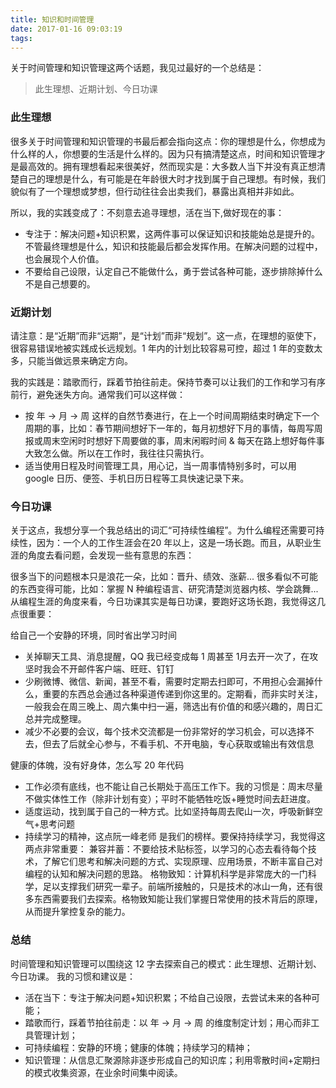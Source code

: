```yaml
---
title: 知识和时间管理
date: 2017-01-16 09:03:19
tags:
---
```


关于时间管理和知识管理这两个话题，我见过最好的一个总结是：

> 此生理想、近期计划、今日功课

### 此生理想

很多关于时间管理和知识管理的书最后都会指向这点：你的理想是什么，你想成为什么样的人，你想要的生活是什么样的。因为只有搞清楚这点，时间和知识管理才是最高效的。拥有理想看起来很美好，然而现实是：大多数人当下并没有真正想清楚自己的理想是什么，有可能是在年龄很大时才找到属于自己理想。有时候，我们貌似有了一个理想或梦想，但行动往往会出卖我们，暴露出真相并非如此。

所以，我的实践变成了：不刻意去追寻理想，活在当下,做好现在的事：

- 专注于：解决问题+知识积累，这两件事可以保证知识和技能始总是提升的。不管最终理想是什么，知识和技能最后都会发挥作用。在解决问题的过程中，也会展现个人价值。
- 不要给自己设限，认定自己不能做什么，勇于尝试各种可能，逐步排除掉什么不是自己想要的。

### 近期计划

请注意：是“近期”而非“远期”，是“计划”而非“规划”。这一点，在理想的驱使下，很容易错误地被实践成长远规划。1 年内的计划比较容易可控，超过 1 年的变数太多，只能当做远景来确定方向。

我的实践是：踏歌而行，踩着节拍往前走。保持节奏可以让我们的工作和学习有序前行，避免迷失方向。通常我们可以这样做：

- 按 年 -> 月 -> 周 这样的自然节奏进行，在上一个时间周期结束时确定下一个周期的事，比如：春节期间想好下一年的，每月初想好下月的事情，每周写周报或周末空闲时时想好下周要做的事，周末闲暇时间 & 每天在路上想好每件事大致怎么做。所以在工作时，我往往只需执行。
- 适当使用日程及时间管理工具，用心记，当一周事情特别多时，可以用 google 日历、便签、手机日历日程等工具快速记录下来。

### 今日功课

关于这点，我想分享一个我总结出的词汇“可持续性编程”。为什么编程还需要可持续性，因为：一个人的工作生涯会在20 年以上，这是一场长跑。而且，从职业生涯的角度去看问题，会发现一些有意思的东西：

很多当下的问题根本只是浪花一朵，比如：晋升、绩效、涨薪...
很多看似不可能的东西变得可能，比如：掌握 N 种编程语言、研究清楚浏览器内核、学会跳舞...
从编程生涯的角度来看，今日功课其实是每日功课，要跑好这场长跑，我觉得这几点很重要：

给自己一个安静的环境，同时省出学习时间
- 关掉聊天工具、消息提醒，QQ 我已经变成每 1 周甚至 1月去开一次了，在攻坚时我会不开邮件客户端、旺旺、钉钉
- 少刷微博、微信、新闻，甚至不看，需要时定期去扫即可，不用担心会漏掉什么，重要的东西总会通过各种渠道传递到你这里的。定期看，而非实时关注，一般我会在周三晚上、周六集中扫一遍，筛选出有价值的和感兴趣的，周日汇总并完成整理。
- 减少不必要的会议，每个技术交流都是一份非常好的学习机会，可以选择不去，但去了后就全心参与，不看手机、不开电脑，专心获取或输出有效信息

健康的体魄，没有好身体，怎么写 20 年代码
- 工作必须有底线，也不能让自己长期处于高压工作下。我的习惯是：周末尽量不做实体性工作（除非计划有变）；平时不能牺牲吃饭+睡觉时间去赶进度。
- 适度运动，找到属于自己的一种方式。比如坚持每周去爬山一次，呼吸新鲜空气+思考问题
- 持续学习的精神，这点阮一峰老师 是我们的榜样。要保持持续学习，我觉得这两点非常重要：
兼容并蓄：不要给技术贴标签，以学习的心态去看待每个技术，了解它们思考和解决问题的方式、实现原理、应用场景，不断丰富自己对编程的认知和解决问题的思路。
格物致知：计算机科学是非常庞大的一门科学，足以支撑我们研究一辈子。前端所接触的，只是技术的冰山一角，还有很多东西需要我们去探索。格物致知能让我们掌握日常使用的技术背后的原理，从而提升掌控复杂的能力。

### 总结

时间管理和知识管理可以围绕这 12 字去探索自己的模式：此生理想、近期计划、今日功课。
我的习惯和建议是：
- 活在当下：专注于解决问题+知识积累；不给自己设限，去尝试未来的各种可能；
- 踏歌而行，踩着节拍往前走：以 年 -> 月 -> 周 的维度制定计划；用心而非工具管理计划；
- 可持续编程：安静的环境；健康的体魄；持续学习的精神；
- 知识管理：从信息汇聚源除非逐步形成自己的知识库；利用零散时间+定期扫的模式收集资源，在业余时间集中阅读。
